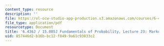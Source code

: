 ```yaml
---
content_type: resource
description: ''
file: https://ol-ocw-studio-app-production.s3.amazonaws.com/courses/6-436j-fundamentals-of-probability-fall-2018/857446d2b16bbc12f0499a61c93833c2_MIT6_436JF18_lec23.pdf
file_type: application/pdf
resourcetype: Document
title: '6.436J / 15.085J Fundamentals of Probability, Lecture 23: Markov Chains III'
uid: 857446d2-b16b-bc12-f049-9a61c93833c2
---
```

